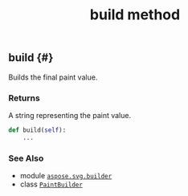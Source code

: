 ﻿---
title: build method
second_title: Aspose.SVG for Python via .NET API References
description: 
type: docs
weight: 20
url: /python-net/aspose.svg.builder/paintbuilder/build/
is_root: false
---

## build {#}

Builds the final paint value.


### Returns 


A string representing the paint value.


```python
def build(self):
    ...
```





### See Also
* module [`aspose.svg.builder`](../../)
* class [`PaintBuilder`](/svg/python-net/aspose.svg.builder/paintbuilder)
